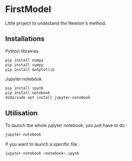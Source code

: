 # FirstModel

Little project to undestand the Newton's method.

## Installations
Python librairies
```sh
pip install numpy
pip install sympy
pip install matplotlib
```

Jupyter notebook
```sh
pip install ipynb
pip install notebook
dzdo/sudo apt install jupyter-notebook
```

## Utilisation
To launch the whole jupyter notebook, you just have to do :
```sh
jupyter-notebook
```
If you want to launch a specific file :
```sh
jupyter-notebook <notebook>.ipynb
```
